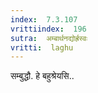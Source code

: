```yaml
---
index:  7.3.107
vrittiindex:  196
sutra:  अम्बार्थनद्योर्ह्रस्वः
vritti:  laghu 
---
```


सम्बुद्धौ. हे बहुश्रेयसि..

